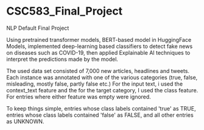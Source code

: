 # CSC583_Final_Project
NLP Default Final Project

Using pretrained transformer models, BERT-based model in HuggingFace Models, implemented deep-learning based classifiers to detect fake news on diseases such as COVID-19, then applied Explainable AI techniques to interpret the predictions made by the model. 

The used data set consisted of 7,000 new articles, headlines and tweets. Each instance was annotated with one of the various categories (true, false, misleading, mostly false, partly false etc.)
For the input text, i used the context_text feature and the for the target category, I used the class feature. For entries where either feature was empty were ignored.

To keep things simple, entries whose class labels contained 'true' as TRUE, entries whose class labels contained 'false' as FALSE, and all other entries as UNKNOWN. 
